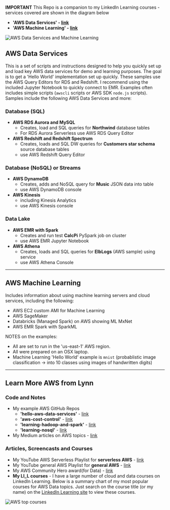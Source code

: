 **IMPORTANT** This Repo is a companion to my LinkedIn Learning courses - services covered are shown in the diagram below  

- **'AWS Data Services' - [link](https://www.linkedin.com/learning/amazon-web-services-data-services-2)**
- **'AWS Machine Learning' - [link](https://www.linkedin.com/learning/amazon-web-services-machine-learning-essential-training)**


![AWS Data Services and Machine Learning](https://github.com/lynnlangit/Hello-AWS-Data-Services/blob/master/images/aws-data-services.png)



## AWS Data Services

This is a set of scripts and instructions designed to help you quickly set up and load key AWS data services for demo and learning purposes.  The goal is to get a 'Hello World' implementation set up quickly. These samples use the AWS Query Editors for RDS and Redshift.  I recommend using the included Jupyter Notebook to quickly connect to EMR.  Examples often includes simple scripts (`awscli` scripts  or AWS SDK `node.js` scripts). Samples include the following AWS Data Services and more:   

### Database (SQL)
  - **AWS RDS Aurora and MySQL**
    - Creates, load and SQL queries for **Northwind** database tables
    - For RDS Aurora Serverless use AWS RDS Query Editor
  - **AWS Redshift and Redshift Spectrum**
    - Creates, loads and SQL DW queries for **Customers star schema** source database tables
    - use AWS Redshift Query Editor  

### Database (NoSQL) or Streams  
  - **AWS DynamoDB**
    - Creates, adds and NoSQL query for **Music** JSON data into table
    - use AWS DynamoDB console
  - **AWS Kinesis**
    - including Kinesis Analytics
    - use AWS Kinesis console  

### Data Lake      
  - **AWS EMR with Spark**
    - Creates and run test **CalcPi** PySpark job on cluster
    - use AWS EMR Jupyter Notebook
  - **AWS Athena**
    - Creates, loads and SQL queries for **ElbLogs** (AWS sample) using service
    - use AWS Athena Console

---
  
## AWS Machine Learning 

Includes information about using machine learning servers and cloud services, including the following:  
  - AWS EC2 custom AMI for Machine Learning 
  - AWS SageMaker
  - Databricks (Managed Spark) on AWS showing ML MxNet
  - AWS EMR Spark with SparkML

NOTES on the examples:
   - All are set to run in the 'us-east-1' AWS region.
   - All were prepared on an OSX laptop.
   - Machine Learning 'Hello World' example is `mnist` (probablistic image classification -> into 10 classes using images of handwritten digits)
   
---

## Learn More AWS from Lynn 

### Code and Notes

- My example AWS GitHub Repos
  - **'hello-aws-data-services'** - [link](https://github.com/lynnlangit/Hello-AWS-Data-Services)
  - **'aws-cost-control'** - [link](https://github.com/lynnlangit/aws-cost-control)
  - **'learning-hadoop-and-spark'** - [link](https://github.com/lynnlangit/learning-hadoop-and-spark)
  - **'learning-nosql'** - [link](https://github.com/lynnlangit/learning-nosql)
- My Medium articles on AWS topics - [link](https://medium.com/search?q=aws%20langit)  

### Articles, Screencasts and Courses

- My YouTube AWS Serverless Playlist for **serverless AWS** - [link](https://www.youtube.com/playlist?list=PL4Q4HssKcxYsa2A2D2_Zln2tkL4v4-ymO)
- My YouTube general AWS Playlist for **general AWS** - [link](https://www.youtube.com/playlist?list=PL93B06369FAD34284)
- My AWS Community Hero award(for Data) - [link](https://aws.amazon.com/developer/community/heroes/lynn-langit/?did=dh_card&trk=dh_card)
- **My LI_L courses** - I have a large number of cloud and data courses on LinkedIn Learning.  Below is a summary chart of my most popular courses for AWS Data topics.  Just search on the course title (or my name) on the [LinkedIn Learning site](https://www.linkedin.com/learning/search?entityType=COURSE&keywords=lynn%20langit) to view these courses.

![AWS top courses](https://github.com/lynnlangit/Hello-AWS-Data-Services/blob/master/images/top.png)
